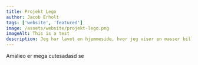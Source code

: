 ```yaml
---
title: Projekt Lego
author: Jacob Erholt
tags: ['website', 'featured']
image: /assets/website/projekt-lego.png
imageAlt: This is a test
description: Jeg har lavet en hjemmeside, hvor jeg viser en masser billeder jeg har taget på gåture, der er brugt HTML, CSS og JS.
---
```


Amalieo er mega cutesadasd se